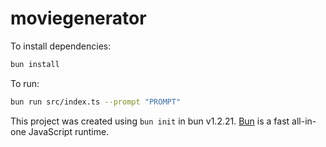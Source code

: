 # moviegenerator

To install dependencies:

```bash
bun install
```

To run:

```bash
bun run src/index.ts --prompt "PROMPT"
```

This project was created using `bun init` in bun v1.2.21. [Bun](https://bun.com) is a fast all-in-one JavaScript runtime.
